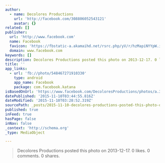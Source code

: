 ```yaml
---
author:
  - name: Decolores Productions
    url: 'http://facebook.com/308806052543121'
    avatar: {}
related: []
publisher:
  url: 'http://www.facebook.com'
  name: Facebook
  favicon: 'https://fbstatic-a.akamaihd.net/rsrc.php/yV/r/hzMapiNYYpW.ico'
  domain: www.facebook.com
keywords: []
description: Decolores Productions posted this photo on 2013-12-17. 0 likes. 0 comments. 0 shares.
title: ''
app_links:
  - url: 'fb://photo/548467271910330'
    type: android
    app_name: Facebook
    package: com.facebook.katana
isBasedOnUrl: 'https://www.facebook.com/DecoloresProductions/photos/a.308816375875422.69052.308806052543121/548467271910330/?type=3'
datePublished: '2015-11-10T03:44:55.816Z'
dateModified: '2015-11-10T03:28:52.319Z'
sourcePath: _posts/2015-11-10-decolores-productions-posted-this-photo-on-2013-12-17-0-lik.md
published: true
inFeed: true
hasPage: false
inNav: false
_context: 'http://schema.org'
_type: MediaObject

---
```

> Decolores Productions posted this photo on 2013-12-17&period; 0 likes&period; 0 comments&period; 0 shares&period;